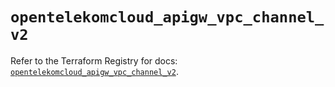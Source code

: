 # `opentelekomcloud_apigw_vpc_channel_v2`

Refer to the Terraform Registry for docs: [`opentelekomcloud_apigw_vpc_channel_v2`](https://registry.terraform.io/providers/opentelekomcloud/opentelekomcloud/1.36.49/docs/resources/apigw_vpc_channel_v2).
